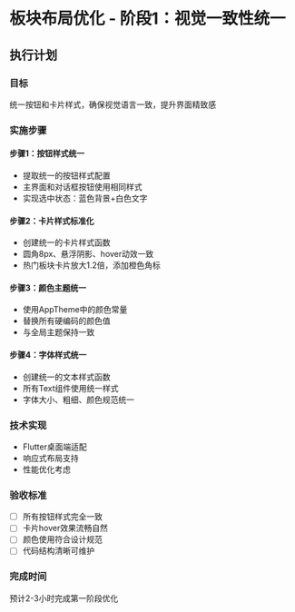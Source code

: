 # 板块布局优化 - 阶段1：视觉一致性统一

## 执行计划

### 目标
统一按钮和卡片样式，确保视觉语言一致，提升界面精致感

### 实施步骤

#### 步骤1：按钮样式统一
- 提取统一的按钮样式配置
- 主界面和对话框按钮使用相同样式
- 实现选中状态：蓝色背景+白色文字

#### 步骤2：卡片样式标准化
- 创建统一的卡片样式函数
- 圆角8px、悬浮阴影、hover动效一致
- 热门板块卡片放大1.2倍，添加橙色角标

#### 步骤3：颜色主题统一
- 使用AppTheme中的颜色常量
- 替换所有硬编码的颜色值
- 与全局主题保持一致

#### 步骤4：字体样式统一
- 创建统一的文本样式函数
- 所有Text组件使用统一样式
- 字体大小、粗细、颜色规范统一

### 技术实现
- Flutter桌面端适配
- 响应式布局支持
- 性能优化考虑

### 验收标准
- [ ] 所有按钮样式完全一致
- [ ] 卡片hover效果流畅自然
- [ ] 颜色使用符合设计规范
- [ ] 代码结构清晰可维护

### 完成时间
预计2-3小时完成第一阶段优化